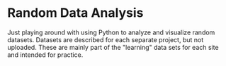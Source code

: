 # Random Data Analysis

Just playing around with using Python to analyze and visualize random datasets. Datasets are described for each separate project, but not uploaded. These are mainly part of the "learning" data sets for each site and intended for practice.


